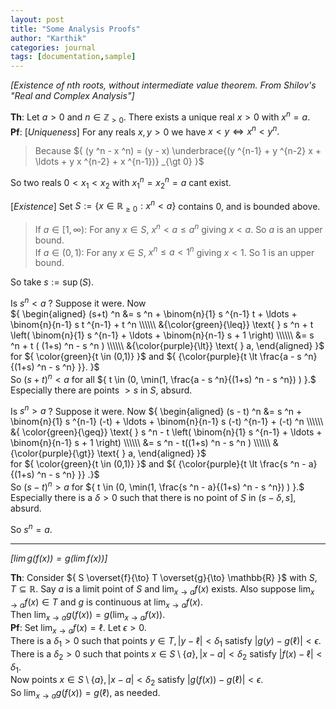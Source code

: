```yaml
---
layout: post
title: "Some Analysis Proofs"
author: "Karthik"
categories: journal
tags: [documentation,sample]
---
```


*[Existence of nth roots, without intermediate value theorem. From Shilov's "Real and Complex Analysis"]* 

**Th**: Let $a \gt 0$ and $n \in \mathbb{Z} _{\gt 0}.$ There exists a unique real $x \gt 0$ with $x ^n = a.$   
**Pf**: [*Uniqueness*] For any reals $x, y \gt 0$ we have ${ x \lt y \iff x ^n \lt y ^n}.$   
> Because ${ (y ^n - x ^n) = (y - x) \underbrace{(y ^{n-1} + y ^{n-2} x + \ldots + y x ^{n-2} + x ^{n-1})} _{\gt 0} }$ 

So two reals ${0 \lt x _1 \lt x _2}$ with ${x _1 ^n = x _2 ^n = a}$ cant exist.
   
[*Existence*] Set ${ S := \lbrace x \in \mathbb{R} _{\geq 0} : x ^n \lt a \rbrace   }$ contains $0,$ and is bounded above.   
> If ${ a \in [1, \infty) }$: For any $x \in S,$  ${ x ^n \lt a \leq a ^n }$ giving ${ x \lt a }.$ So $a$ is an upper bound.   
> If ${ a \in (0,1) }$: For any $x \in S,$ ${ x ^n \leq a \lt 1 ^n }$ giving $x \lt 1.$ So $1$ is an upper bound. 

So take ${ s := \sup(S) }.$  
 
Is $s ^n \lt a$ ? Suppose it were. Now   
${ \begin{aligned} (s+t) ^n &=  s ^n + \binom{n}{1} s ^{n-1} t + \ldots + \binom{n}{n-1} s t ^{n-1} + t ^n \\\\\\ &{\color{green}{\leq}} \text{ } s ^n + t \left( \binom{n}{1} s ^{n-1} + \ldots + \binom{n}{n-1} s + 1  \right) \\\\\\ &= s ^n + t ( (1+s) ^n - s ^n ) \\\\\\ &{\color{purple}{\lt}} \text{ } a, \end{aligned} }$   
for ${ \color{green}{t \in (0,1)} }$ and ${ {\color{purple}{t \lt \frac{a - s ^n}{(1+s) ^n - s ^n} }}. }$   
So $(s+t) ^n \lt a$ for all ${ t \in (0, \min(1, \frac{a - s ^n}{(1+s) ^n - s ^n})  ) }.$ Especially there are points $\gt s$ in $S,$ absurd.

Is $s ^n \gt a$ ? Suppose it were. Now ${ \begin{aligned} (s - t) ^n &= s ^n + \binom{n}{1} s ^{n-1} (-t) + \ldots + \binom{n}{n-1} s (-t) ^{n-1} + (-t) ^n \\\\\\ &{ \color{green}{\geq}} \text{ } s ^n - t \left( \binom{n}{1} s ^{n-1} + \ldots + \binom{n}{n-1} s + 1  \right) \\\\\\ &= s ^n - t((1+s) ^n - s ^n ) \\\\\\ &{\color{purple}{\gt}} \text{ } a,    \end{aligned} }$   
for ${ \color{green}{t \in (0,1)} }$ and ${ {\color{purple}{t \lt \frac{s ^n - a}{(1+s) ^n - s ^n} }} .}$   
So $(s-t) ^n \gt a$ for ${ t \in (0, \min(1, \frac{s ^n - a}{(1+s) ^n - s ^n}) ) }.$ Especially there is a $\delta \gt 0$ such that there is no point of $S$ in $(s - \delta, s],$ absurd. 

So $s ^n = a.$ 

---

*[${ \lim g(f(x)) = g (\lim f(x)) }$]* 

**Th**: Consider ${ S \overset{f}{\to} T \overset{g}{\to} \mathbb{R} }$ with ${ S,T \subseteq \mathbb{R} }.$ Say $a$ is a limit point of $S$ and ${ \lim _{x \to a } f(x) }$ exists. Also suppose ${ \lim _{x \to a} f(x) \in T }$ and $g$ is continuous at $\lim _{x \to a} f(x).$   
Then ${ \lim _{x \to a} g(f(x)) = g( \lim _{x \to a} f(x) ) }.$   
**Pf**: Set ${ \lim _{x \to a} f(x) = \ell }.$ Let ${ \epsilon \gt 0 }.$   
There is a ${ \delta _1 \gt 0 }$ such that points ${ y \in T, \vert y - \ell \vert \lt \delta _1 }$ satisfy ${ \vert g(y) - g(\ell) \vert \lt \epsilon. }$   
There is a ${\delta _2 \gt 0 }$ such that points ${ x \in S \setminus \lbrace a \rbrace, \vert x - a \vert \lt \delta _2 }$ satisfy ${ \vert f(x) - \ell \vert \lt \delta _1.}$   
Now points ${ x \in S \setminus \lbrace a \rbrace, \vert x - a \vert \lt \delta _2 }$ satisfy ${ \vert g(f(x)) - g(\ell) \vert \lt \epsilon }.$   
So ${ \lim _{x \to a} g(f(x)) = g(\ell) },$ as needed. 

